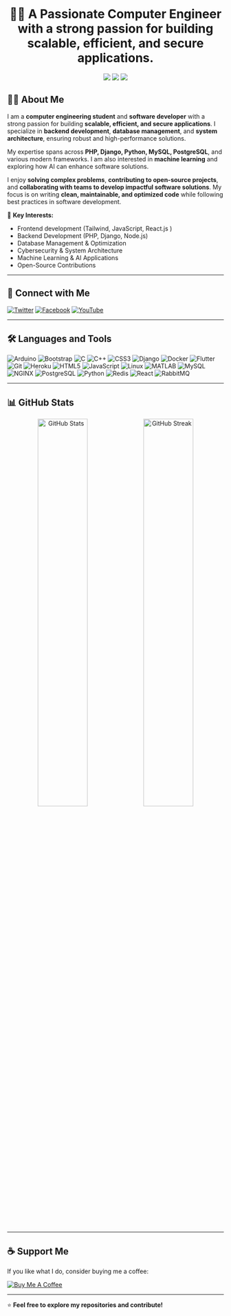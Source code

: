 <h1 align="center">👨‍💻 A Passionate Computer Engineer with a strong passion for building <strong>scalable, efficient, and secure applications</strong>.</h1>  
 
<p align="center">      
  <img src="https://img.shields.io/badge/-Machine%20Learning-blueviolet?style=flat-square" />        
  <img src="https://img.shields.io/badge/-Software%20Developer-brightgreen?style=flat-square" />              
  <img src="https://img.shields.io/badge/-Open%20Source%20Enthusiast-orange?style=flat-square" />    
</p>              
       
## 👨‍💻 About Me  
                                                                                                                                                       
I am a **computer engineering student** and **software developer** with a strong passion for building **scalable, efficient, and secure applications**. I specialize in **backend development**, **database management**, and **system architecture**, ensuring robust and high-performance solutions.  

My expertise spans across **PHP, Django, Python, MySQL, PostgreSQL**, and various modern frameworks. I am also interested in **machine learning** and exploring how AI can enhance software solutions.  

I enjoy **solving complex problems**, **contributing to open-source projects**, and **collaborating with teams to develop impactful software solutions**. My focus is on writing **clean, maintainable, and optimized code** while following best practices in software development.  

📌 **Key Interests:**  
- Frontend development (Tailwind, JavaScript, React.js )
- Backend Development (PHP, Django, Node.js)  
- Database Management & Optimization  
- Cybersecurity & System Architecture  
- Machine Learning & AI Applications  
- Open-Source Contributions  

---

## 🚀 Connect with Me
[![Twitter](https://img.shields.io/badge/Twitter-1DA1F2?style=for-the-badge&logo=twitter&logoColor=white)](https://twitter.com/)
[![Facebook](https://img.shields.io/badge/Facebook-1877F2?style=for-the-badge&logo=facebook&logoColor=white)](https://facebook.com/)
[![YouTube](https://img.shields.io/badge/YouTube-FF0000?style=for-the-badge&logo=youtube&logoColor=white)](https://youtube.com/)

---

## 🛠️ Languages and Tools

![Arduino](https://img.shields.io/badge/-Arduino-00979D?style=flat-square&logo=arduino&logoColor=white)
![Bootstrap](https://img.shields.io/badge/-Bootstrap-563D7C?style=flat-square&logo=bootstrap)
![C](https://img.shields.io/badge/-C-A8B9CC?style=flat-square&logo=c&logoColor=black)
![C++](https://img.shields.io/badge/-C++-00599C?style=flat-square&logo=c%2B%2B&logoColor=white)
![CSS3](https://img.shields.io/badge/-CSS3-1572B6?style=flat-square&logo=css3)
![Django](https://img.shields.io/badge/-Django-092E20?style=flat-square&logo=django)
![Docker](https://img.shields.io/badge/-Docker-2496ED?style=flat-square&logo=docker&logoColor=white)
![Flutter](https://img.shields.io/badge/-Flutter-02569B?style=flat-square&logo=flutter)
![Git](https://img.shields.io/badge/-Git-F05032?style=flat-square&logo=git&logoColor=white)
![Heroku](https://img.shields.io/badge/-Heroku-430098?style=flat-square&logo=heroku)
![HTML5](https://img.shields.io/badge/-HTML5-E34F26?style=flat-square&logo=html5&logoColor=white)
![JavaScript](https://img.shields.io/badge/-JavaScript-F7DF1E?style=flat-square&logo=javascript&logoColor=black)
![Linux](https://img.shields.io/badge/-Linux-FCC624?style=flat-square&logo=linux&logoColor=black)
![MATLAB](https://img.shields.io/badge/-MATLAB-0076A8?style=flat-square&logo=mathworks)
![MySQL](https://img.shields.io/badge/-MySQL-4479A1?style=flat-square&logo=mysql&logoColor=white)
![NGINX](https://img.shields.io/badge/-NGINX-009639?style=flat-square&logo=nginx)
![PostgreSQL](https://img.shields.io/badge/-PostgreSQL-336791?style=flat-square&logo=postgresql)
![Python](https://img.shields.io/badge/-Python-3776AB?style=flat-square&logo=python&logoColor=white)
![Redis](https://img.shields.io/badge/-Redis-DC382D?style=flat-square&logo=redis)
![React](https://img.shields.io/badge/-React-61DAFB?style=flat-square&logo=react)
![RabbitMQ](https://img.shields.io/badge/-RabbitMQ-FF6600?style=flat-square&logo=rabbitmq&logoColor=white)

---

## 📊 GitHub Stats

<p align="center">
  <img src="https://github-readme-stats.vercel.app/api?username=Justine&show_icons=true&theme=radical&include_all_commits=true&count_private=true" alt="GitHub Stats" width="48%" />
  <img src="https://github-readme-streak-stats.herokuapp.com/?user=Justine&theme=radical&hide_border=true" alt="GitHub Streak" width="48%" />
</p>


---

## ☕ Support Me
If you like what I do, consider buying me a coffee:

[![Buy Me A Coffee](https://img.shields.io/badge/☕-Buy%20me%20a%20coffee-FFDD00?style=for-the-badge&logo=buy-me-a-coffee&logoColor=black)](https://www.buymeacoffee.com/yourusername)

---

⭐ **Feel free to explore my repositories and contribute!**

